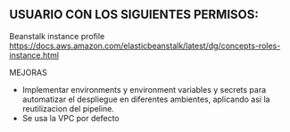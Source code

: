 
USUARIO CON LOS SIGUIENTES PERMISOS:
- 



Beanstalk instance profile
https://docs.aws.amazon.com/elasticbeanstalk/latest/dg/concepts-roles-instance.html

MEJORAS
- Implementar environments y environment variables y secrets para automatizar el despliegue en diferentes ambientes, aplicando asi la reutilizacion del pipeline.
- Se usa la VPC por defecto